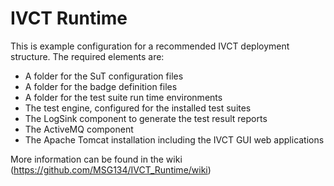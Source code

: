 # IVCT Runtime

This is example configuration for a recommended IVCT deployment structure. The required elements are:
- A folder for the SuT configuration files
- A folder for the badge definition files
- A folder for the test suite run time environments
- The test engine, configured for the installed test suites
- The LogSink component to generate the test result reports
- The ActiveMQ component
- The Apache Tomcat installation including the IVCT GUI web applications

More information can be found in the wiki (https://github.com/MSG134/IVCT_Runtime/wiki)
